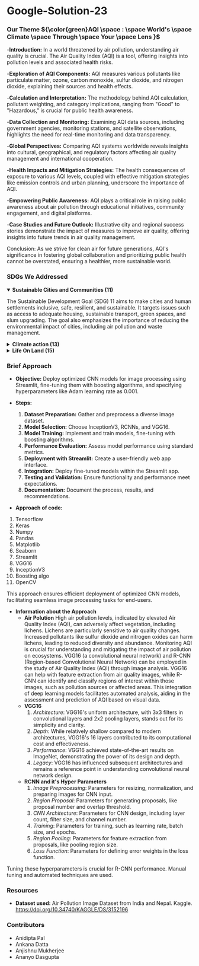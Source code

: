 # Google-Solution-23

### Our Theme ${\color{green}AQI \space : \space World's \space Climate \space Through \space Your \space Lens }$
-**Introduction:**
In a world threatened by air pollution, understanding air quality is crucial. The Air Quality Index (AQI) is a tool, offering insights into pollution levels and associated health risks.

-**Exploration of AQI Components:**
AQI measures various pollutants like particulate matter, ozone, carbon monoxide, sulfur dioxide, and nitrogen dioxide, explaining their sources and health effects.

-**Calculation and Interpretation:**
The methodology behind AQI calculation, pollutant weighting, and category implications, ranging from "Good" to "Hazardous," is crucial for public health awareness.

-**Data Collection and Monitoring:**
Examining AQI data sources, including government agencies, monitoring stations, and satellite observations, highlights the need for real-time monitoring and data transparency.

-**Global Perspectives:**
Comparing AQI systems worldwide reveals insights into cultural, geographical, and regulatory factors affecting air quality management and international cooperation.

-**Health Impacts and Mitigation Strategies:**
The health consequences of exposure to various AQI levels, coupled with effective mitigation strategies like emission controls and urban planning, underscore the importance of AQI.

-**Empowering Public Awareness:**
AQI plays a critical role in raising public awareness about air pollution through educational initiatives, community engagement, and digital platforms.

-**Case Studies and Future Outlook:**
Illustrative city and regional success stories demonstrate the impact of measures to improve air quality, offering insights into future trends in air quality management.

Conclusion:
As we strive for clean air for future generations, AQI's significance in fostering global collaboration and prioritizing public health cannot be overstated, ensuring a healthier, more sustainable world.

### SDGs We Addressed
<details open><summary><b>Sustainable Cities and Communities (11)</b></summary>
  
The Sustainable Development Goal (SDG) 11 aims to make cities and human settlements inclusive, safe, resilient, and sustainable. It targets issues such as access to adequate housing, sustainable transport, green spaces, and slum upgrading. The goal also emphasizes the importance of reducing the environmental impact of cities, including air pollution and waste management. 
</details>
<details><summary><b>Climate action (13)</b></summary>
  SDG 13 focuses on urgent action to combat climate change and its impacts. It emphasizes the need for countries to strengthen resilience and adaptive capacity to climate-related disasters. This goal also highlights the importance of integrating climate change measures into national policies, strategies, and planning.
</details>
<details><summary><b>Life On Land (15)</b></summary>
  SDG 15, Life on Land, aims to protect, restore, and promote sustainable use of terrestrial ecosystems, emphasizing the importance of biodiversity conservation and combating land degradation.
In our project, we leverage image processing technology to monitor and assess the impact of human activities on terrestrial ecosystems, aligning with SDG 15's goals of sustainable land use and biodiversity preservation.
</details>

### Brief Approach
- **Objective:** Deploy optimized CNN models for image processing using Streamlit, fine-tuning them with boosting algorithms, and specifying hyperparameters like Adam learning rate as 0.001.

- **Steps:**
  1. **Dataset Preparation:** Gather and preprocess a diverse image dataset.
  2. **Model Selection:** Choose InceptionV3, RCNNs, and VGG16.
  3. **Model Training:** Implement and train models, fine-tuning with boosting algorithms.
  4. **Performance Evaluation:** Assess model performance using standard metrics.
  5. **Deployment with Streamlit:** Create a user-friendly web app interface.
  6. **Integration:** Deploy fine-tuned models within the Streamlit app.
  7. **Testing and Validation:** Ensure functionality and performance meet expectations.
  8. **Documentation:** Document the process, results, and recommendations.
</details>

 - **Approach of code:**

  1. Tensorflow 
  2. Keras
  3. Numpy
  4. Pandas
  5. Matplotlib
  6. Seaborn
  7. Streamlit
  8. VGG16
  9. InceptionV3
  10. Boosting algo
  11. OpenCV

This approach ensures efficient deployment of optimized CNN models, facilitating seamless image processing tasks for end-users.
- **Information about the Approach**
  - **Air Polution**
     High air pollution levels, indicated by elevated Air Quality Index (AQI), can adversely affect vegetation, including lichens. Lichens are particularly sensitive to air quality changes. Increased pollutants like sulfur dioxide and nitrogen oxides can harm lichens, leading to reduced diversity and abundance. Monitoring AQI is crucial for understanding and mitigating the impact of air pollution on ecosystems. 
VGG16 (a convolutional neural network) and R-CNN (Region-based Convolutional Neural Network) can be employed in the study of Air Quality Index (AQI) through image analysis. VGG16 can help with feature extraction from air quality images, while R-CNN can identify and classify regions of interest within those images, such as pollution sources or affected areas. This integration of deep learning models facilitates automated analysis, aiding in the assessment and prediction of AQI based on visual data.
  - **VGG16**
    1. *Architecture*: VGG16's uniform architecture, with 3x3 filters in convolutional layers and 2x2 pooling layers, stands out for its simplicity and clarity.
    2. *Depth*: While relatively shallow compared to modern architectures, VGG16's 16 layers contributed to its computational cost and effectiveness.
    3. *Performance*: VGG16 achieved state-of-the-art results on ImageNet, demonstrating the power of its design and depth.
    4. *Legacy*: VGG16 has influenced subsequent architectures and remains a reference point in understanding convolutional neural network design.
  - **RCNN and it's Hyper Parameters**
     1.	 *Image Preprocessing*: Parameters for resizing, normalization, and preparing images for CNN input.
     2.	 *Region Proposal*: Parameters for generating proposals, like proposal number and overlap threshold.
     3.	 *CNN Architecture*: Parameters for CNN design, including layer count, filter size, and channel number.
     4.	 *Training*: Parameters for training, such as learning rate, batch size, and epochs.
     5.  *Region Pooling*: Parameters for feature extraction from proposals, like pooling region size.
     6.	 *Loss Function*: Parameters for defining error weights in the loss function.

Tuning these hyperparameters is crucial for R-CNN performance. Manual tuning and automated techniques are used.
   
     

### Resources
* **Dataset used:** Air Pollution Image Dataset from India and Nepal. 
Kaggle. https://doi.org/10.34740/KAGGLE/DS/3152196

### Contributors
- Anidipta Pal
- Ankana Datta
- Anjishnu Mukherjee
- Ananyo Dasgupta
